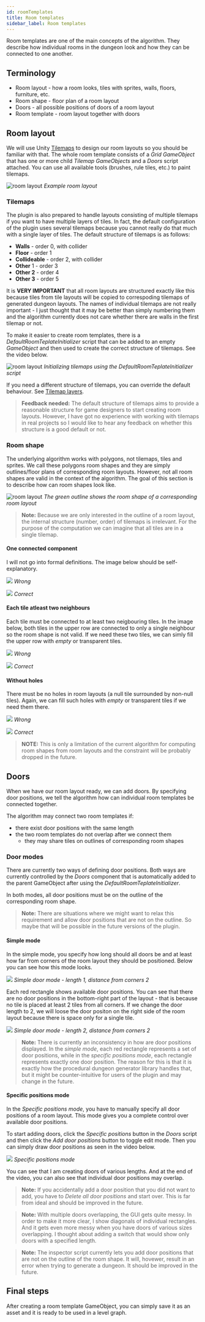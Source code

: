 ```yaml
---
id: roomTemplates
title: Room templates
sidebar_label: Room templates
---
```


Room templates are one of the main concepts of the algorithm. They describe how individual rooms in the dungeon look and how they can be connected to one another. 

## Terminology
- Room layout - how a room looks, tiles with sprites, walls, floors, furniture, etc.
- Room shape - floor plan of a room layout
- Doors - all possible positions of doors of a room layout
- Room template - room layout together with doors

## Room layout

We will use Unity [Tilemaps](https://docs.unity3d.com/Manual/class-Tilemap.html) to design our room layouts so you should be familiar with that. The whole room template consists of a *Grid* *GameObject* that has one or more child *Tilemap* *GameObjects* and a *Doors* script attached. You can use all available tools (brushes, rule tiles, etc.) to paint tilemaps. 

![room layout](assets/room_layout.png)
*Example room layout*

### Tilemaps

The plugin is also prepared to handle layouts consisting of multiple tilemaps if you want to have multiple layers of tiles. In fact, the default configuration of the plugin uses several tilemaps because you cannot really do that much with a single layer of tiles. The default structure of tilemaps is as follows:

- **Walls** - order 0, with collider
- **Floor** - order 1 
- **Collideable** - order 2, with collider
- **Other** 1 - order 3
- **Other 2** - order 4
- **Other 3** - order 5

It is **VERY IMPORTANT** that all room layouts are structured exactly like this because tiles from tile layouts will be copied to correspoding tilemaps of generated dungeon layouts. The names of individual tilemaps are not really important - I just thought that it may be better than simply numbering them and the algorithm currently does not care whether there are walls in the first tilemap or not.

To make it easier to create room templates, there is a *DefaultRoomTeplateInitializer* script that can be added to an empty *GameObject* and then used to create the correct structure of tilemaps. See the video below.

<div class="creating-tilemaps">

![room layout](assets/creating_tilemaps.gif)
*Initializing tilemaps using the DefaultRoomTeplateInitializer script*

</div>

If you need a different structure of tilemaps, you can override the default behaviour. See [Tilemap layers](tilemapLayers.md).

> **Feedback needed:** The default structure of tilemaps aims to provide a reasonable structure for game designers to start creating room layouts. However, I have got no experience with working with tilemaps in real projects so I would like to hear any feedback on whether this structure is a good default or not.

### Room shape

The underlying algorithm works with polygons, not tilemaps, tiles and sprites. We call these polygons room shapes and they are simply outlines/floor plans of corresponding room layouts. However, not all room shapes are valid in the context of the algorithm. The goal of this section is to describe how can room shapes look like.

![room layout](assets/room_shape.png)
*The green outline shows the room shape of a corresponding room layout*

> **Note:** Because we are only interested in the outline of a room layout, the internal structure (number, order) of tilemaps is irrelevant. For the purpose of the computation we can imagine that all tiles are in a single tilemap.

#### One connected component

I will not go into formal definitions. The image below should be self-explanatory.

<div class="two-columns">
<div>

![](assets/one_connected_component_nok.png)
*Wrong*

</div>
<div>

![](assets/one_connected_component_ok.png)
*Correct*

</div>
</div>

#### Each tile atleast two neighbours

Each tile must be connected to at least two neigbouring tiles. In the image below, both tiles in the upper row are connected to only a single neighbour so the room shape is not valid. If we need these two tiles, we can simly fill the upper row with *empty* or transparent tiles.

<div class="two-columns">
<div>

![](assets/at_least_two_neighbours_nok.png)
*Wrong*

</div>
<div>

![](assets/at_least_two_neighbours_ok.png)
*Correct*

</div>
</div>

#### Without holes

There must be no holes in room layouts (a null tile surrounded by non-null tiles). Again, we can fill such holes with *empty* or transparent tiles if we need them there.

<div class="two-columns">
<div>

![](assets/no_holes_nok.png)
*Wrong*

</div>
<div>

![](assets/no_holes_ok.png)
*Correct*

</div>
</div>

> **NOTE:** This is only a limitation of the current algorithm for computing room shapes from room layouts and the constraint will be probably dropped in the future.

## Doors

When we have our room layout ready, we can add doors. By specifying door positions, we tell the algorithm how can individual room templates be connected together.

The algorithm may connect two room templates if:
- there exist door positions with the same length
- the two room templates do not overlap after we connect them
    - they may share tiles on outlines of corresponding room shapes

### Door modes

There are currently two ways of defining door positions. Both ways are currently controlled by the *Doors* component that is automatically added to the parent GameObject after using the *DefaultRoomTeplateInitializer*.

In both modes, all door positions must be on the outline of the corresponding room shape.

> **Note:** There are situations where we might want to relax this requirement and allow door positions that are not on the outline. So maybe that will be possible in the future versions of the plugin.

#### Simple mode

In the simple mode, you specify how long should all doors be and at least how far from corners of the room layout they should be positioned. Below you can see how this mode looks.

![](assets/doors_simple1.png)
*Simple door mode - length 1, distance from corners 2*

Each red rectangle shows available door positions. You can see that there are no door positions in the bottom-right part of the layout - that is because no tile is placed at least 2 tiles from all corners. If we change the door length to 2, we will loose the door positon on the right side of the room layout because there is space only for a single tile.

![](assets/doors_simple2.png)
*Simple door mode - length 2, distance from corners 2*

> **Note:** There is currently an inconsistency in how are door positions displayed. In the *simple mode*, each red rectangle represents a set of door positions, while in the *specific positions mode*, each rectangle represents exactly one door position. The reason for this is that it is exactly how the procedural dungeon generator library handles that, but it might be counter-intuitive for users of the plugin and may change in the future.

#### Specific positions mode

In the *Specific positions mode*, you have to manually specify all door positions of a room layout. This mode gives you a complete control over available door positions.

To start adding doors, click the *Specific positions* button in the *Doors* script and then click the *Add door positions* button to toggle edit mode. Then you can simply draw door positions as seen in the video below.

![](assets/doors_specific1.gif)
*Specific positions mode*

You can see that I am creating doors of various lengths. And at the end of the video, you can also see that individual door positions may overlap.

> **Note:** If you accidentally add a door position that you did not want to add, you have to *Delete all door positions* and start over. This is far from ideal and should be improved in the future.

> **Note:** With multiple doors overlapping, the GUI gets quite messy. In order to make it more clear, I show diagonals of individual rectangles. And it gets even more messy when you have doors of various sizes overlapping. I thought about adding a switch that would show only doors with a specified length.

> **Note:** The inspector script currently lets you add door positions that are not on the outline of the room shape. It will, hovewer, result in an error when trying to generate a dungeon. It should be improved in the future.

## Final steps

After creating a room template GameObject, you can simply save it as an asset and it is ready to be used in a level graph.